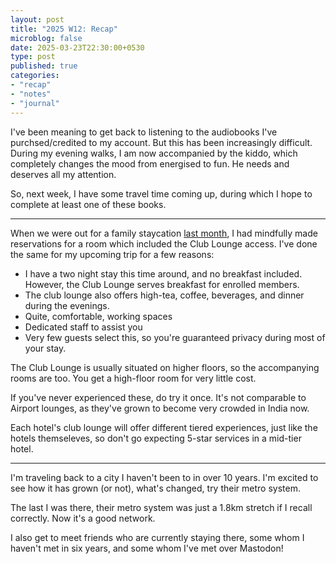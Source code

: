 ```yaml
---
layout: post
title: "2025 W12: Recap"
microblog: false
date: 2025-03-23T22:30:00+0530
type: post
published: true
categories:
- "recap"
- "notes"
- "journal"
---
```


I've been meaning to get back to listening to the audiobooks I've purchsed/credited to my account. But this has been increasingly difficult. During my evening walks, I am now accompanied by the kiddo, which completely changes the mood from energised to fun. He needs and deserves all my attention. 

So, next week, I have some travel time coming up, during which I hope to complete at least one of these books. 

---

When we were out for a family staycation [last month](https://dezinezync.com/2025/02/16/recap), I had mindfully made reservations for a room which included the Club Lounge access. I've done the same for my upcoming trip for a few reasons:
- I have a two night stay this time around, and no breakfast included. However, the Club Lounge serves breakfast for enrolled members. 
- The club lounge also offers high-tea, coffee, beverages, and dinner during the evenings. 
- Quite, comfortable, working spaces
- Dedicated staff to assist you 
- Very few guests select this, so you're guaranteed privacy during most of your stay.

The Club Lounge is usually situated on higher floors, so the accompanying rooms are too. You get a high-floor room for very little cost.

If you've never experienced these, do try it once. It's not comparable to Airport lounges, as they've grown to become very crowded in India now. 

Each hotel's club lounge will offer different tiered experiences, just like the hotels themseleves, so don't go expecting 5-star services in a mid-tier hotel. 

---

I'm traveling back to a city I haven't been to in over 10 years. I'm excited to see how it has grown (or not), what's changed, try their metro system. 

The last I was there, their metro system was just a 1.8km stretch if I recall correctly. Now it's a good network. 

I also get to meet friends who are currently staying there, some whom I haven't met in six years, and some whom I've met over Mastodon! 